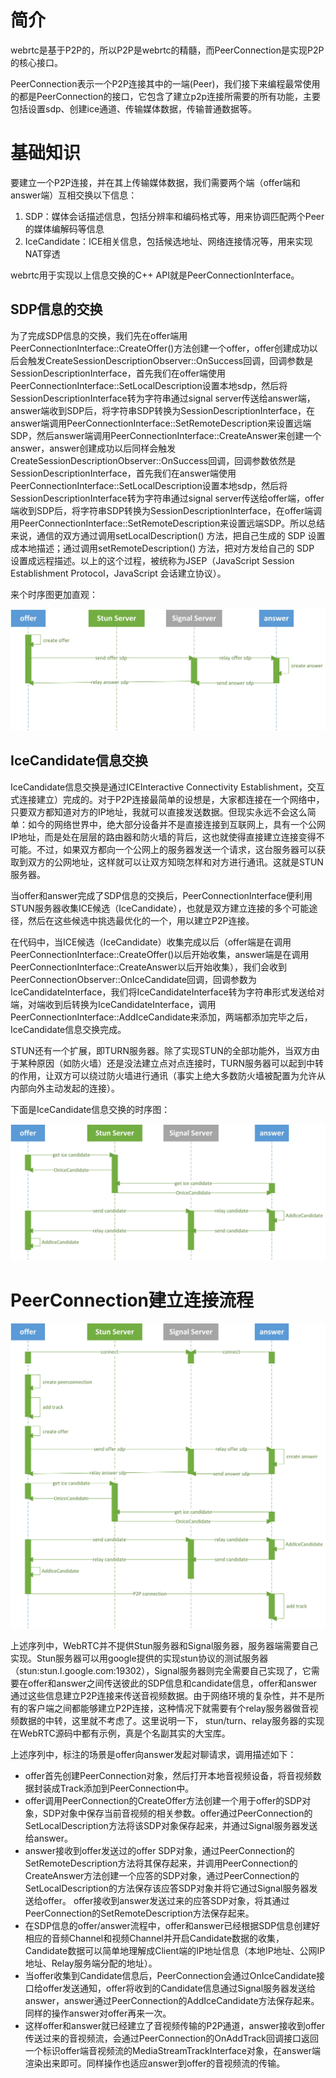 # 简介
webrtc是基于P2P的，所以P2P是webrtc的精髓，而PeerConnection是实现P2P的核心接口。

PeerConnection表示一个P2P连接其中的一端(Peer)，我们接下来编程最常使用的都是PeerConnection的接口，它包含了建立p2p连接所需要的所有功能，主要包括设置sdp、创建ice通道、传输媒体数据，传输普通数据等。

# 基础知识
要建立一个P2P连接，并在其上传输媒体数据，我们需要两个端（offer端和answer端）互相交换以下信息：

1. SDP：媒体会话描述信息，包括分辨率和编码格式等，用来协调匹配两个Peer的媒体编解码等信息
2. IceCandidate：ICE相关信息，包括候选地址、网络连接情况等，用来实现NAT穿透

webrtc用于实现以上信息交换的C++ API就是PeerConnectionInterface。

## SDP信息的交换
为了完成SDP信息的交换，我们先在offer端用PeerConnectionInterface::CreateOffer()方法创建一个offer，offer创建成功以后会触发CreateSessionDescriptionObserver::OnSuccess回调，回调参数是SessionDescriptionInterface，首先我们在offer端使用PeerConnectionInterface::SetLocalDescription设置本地sdp，然后将SessionDescriptionInterface转为字符串通过signal server传送给answer端，answer端收到SDP后，将字符串SDP转换为SessionDescriptionInterface，在answer端调用PeerConnectionInterface::SetRemoteDescription来设置远端SDP，然后answer端调用PeerConnectionInterface::CreateAnswer来创建一个answer，answer创建成功以后同样会触发CreateSessionDescriptionObserver::OnSuccess回调，回调参数依然是SessionDescriptionInterface，首先我们在answer端使用PeerConnectionInterface::SetLocalDescription设置本地sdp，然后将SessionDescriptionInterface转为字符串通过signal server传送给offer端，offer端收到SDP后，将字符串SDP转换为SessionDescriptionInterface，在offer端调用PeerConnectionInterface::SetRemoteDescription来设置远端SDP。所以总结来说，通信的双方通过调用setLocalDescription() 方法，把自己生成的 SDP 设置成本地描述；通过调用setRemoteDescription() 方法，把对方发给自己的 SDP 设置成远程描述。以上的这个过程，被统称为JSEP（JavaScript Session Establishment Protocol，JavaScript 会话建立协议）。

来个时序图更加直观：

![sdp](image/sdp.jpg)

## IceCandidate信息交换
IceCandidate信息交换是通过ICEInteractive Connectivity Establishment，交互式连接建立）完成的。对于P2P连接最简单的设想是，大家都连接在一个网络中，只要双方都知道对方的IP地址，我就可以直接发送数据。但现实永远不会这么简单：如今的网络世界中，绝大部分设备并不是直接连接到互联网上，具有一个公网IP地址，而是处在层层的路由器和防火墙的背后，这也就使得直接建立连接变得不可能。不过，如果双方都向一个公网上的服务器发送一个请求，这台服务器可以获取到双方的公网地址，这样就可以让双方知晓怎样和对方进行通讯。这就是STUN 服务器。

当offer和answer完成了SDP信息的交换后，PeerConnectionInterface便利用STUN服务器收集ICE候选（IceCandidate），也就是双方建立连接的多个可能途径，然后在这些候选中挑选最优化的一个，用以建立P2P连接。

在代码中，当ICE候选（IceCandidate）收集完成以后（offer端是在调用PeerConnectionInterface::CreateOffer()以后开始收集，answer端是在调用PeerConnectionInterface::CreateAnswer以后开始收集），我们会收到PeerConnectionObserver::OnIceCandidate回调，回调参数为IceCandidateInterface，我们将IceCandidateInterface转为字符串形式发送给对端，对端收到后转换为IceCandidateInterface，调用 PeerConnectionInterface::AddIceCandidate来添加，两端都添加完毕之后，IceCandidate信息交换完成。

STUN还有一个扩展，即TURN服务器。除了实现STUN的全部功能外，当双方由于某种原因（如防火墙）还是没法建立点对点连接时，TURN服务器可以起到中转的作用，让双方可以绕过防火墙进行通讯（事实上绝大多数防火墙被配置为允许从内部向外主动发起的连接）。

下面是IceCandidate信息交换的时序图：

![IceCandidate](image/IceCandidate.jpg)

# PeerConnection建立连接流程
![peerconnection](image/peerconnection.jpg)

上述序列中，WebRTC并不提供Stun服务器和Signal服务器，服务器端需要自己实现。Stun服务器可以用google提供的实现stun协议的测试服务器（stun:stun.l.google.com:19302），Signal服务器则完全需要自己实现了，它需要在offer和answer之间传送彼此的SDP信息和candidate信息，offer和answer通过这些信息建立P2P连接来传送音视频数据。由于网络环境的复杂性，并不是所有的客户端之间都能够建立P2P连接，这种情况下就需要有个relay服务器做音视频数据的中转，这里就不考虑了。这里说明一下， stun/turn、relay服务器的实现在WebRTC源码中都有示例，真是个名副其实的大宝库。

上述序列中，标注的场景是offer向answer发起对聊请求，调用描述如下：

- offer首先创建PeerConnection对象，然后打开本地音视频设备，将音视频数据封装成Track添加到PeerConnection中。
- offer调用PeerConnection的CreateOffer方法创建一个用于offer的SDP对象，SDP对象中保存当前音视频的相关参数。offer通过PeerConnection的SetLocalDescription方法将该SDP对象保存起来，并通过Signal服务器发送给answer。
- answer接收到offer发送过的offer SDP对象，通过PeerConnection的SetRemoteDescription方法将其保存起来，并调用PeerConnection的CreateAnswer方法创建一个应答的SDP对象，通过PeerConnection的SetLocalDescription的方法保存该应答SDP对象并将它通过Signal服务器发送给offer。
offer接收到answer发送过来的应答SDP对象，将其通过PeerConnection的SetRemoteDescription方法保存起来。
- 在SDP信息的offer/answer流程中，offer和answer已经根据SDP信息创建好相应的音频Channel和视频Channel并开启Candidate数据的收集，Candidate数据可以简单地理解成Client端的IP地址信息（本地IP地址、公网IP地址、Relay服务端分配的地址）。
- 当offer收集到Candidate信息后，PeerConnection会通过OnIceCandidate接口给offer发送通知，offer将收到的Candidate信息通过Signal服务器发送给answer，answer通过PeerConnection的AddIceCandidate方法保存起来。同样的操作answer对offer再来一次。
- 这样offer和answer就已经建立了音视频传输的P2P通道，answer接收到offer传送过来的音视频流，会通过PeerConnection的OnAddTrack回调接口返回一个标识offer端音视频流的MediaStreamTrackInterface对象，在answer端渲染出来即可。同样操作也适应answer到offer的音视频流的传输。

